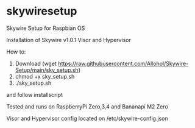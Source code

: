 # skywiresetup
Skywire Setup for Raspbian OS

Installation of Skywire v1.0.1 Visor and Hypervisor

How to:
1. Download (wget https://raw.githubusercontent.com/Allohol/Skywire-Setup/main/sky_setup.sh)
2. chmod +x sky_setup.sh
3. ./sky_setup.sh

and follow installscript

Tested and runs on RaspberryPi Zero,3,4 and Bananapi M2 Zero

Visor and Hypervisor config located on /etc/skywire-config.json
